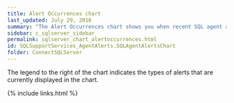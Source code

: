 ```yaml
---
title: Alert Occurrences chart
last_updated: July 29, 2016
summary: "The Alert Occurrences chart shows you when recent SQL agent alerts have occurred, and how many have occurred in the collection period."
sidebar: c_sqlserver_sidebar
permalink: sqlserver_chart_alertoccurrences.html
id: SQLSupportServices_AgentAlerts.SQLAgentAlertsChart
folder: ConnectSQLServer
---
```



The legend to the right of the chart indicates the types of alerts that are currently displayed in the chart.


{% include links.html %}

